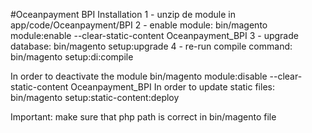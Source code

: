 #Oceanpayment BPI
Installation
1 - unzip de module in app/code/Oceanpayment/BPI
2 - enable module: bin/magento module:enable --clear-static-content Oceanpayment_BPI
3 - upgrade database: bin/magento setup:upgrade
4 - re-run compile command: bin/magento setup:di:compile

In order to deactivate the module bin/magento module:disable --clear-static-content Oceanpayment_BPI
In order to update static files: bin/magento setup:static-content:deploy

Important: make sure that php path is correct in bin/magento file
